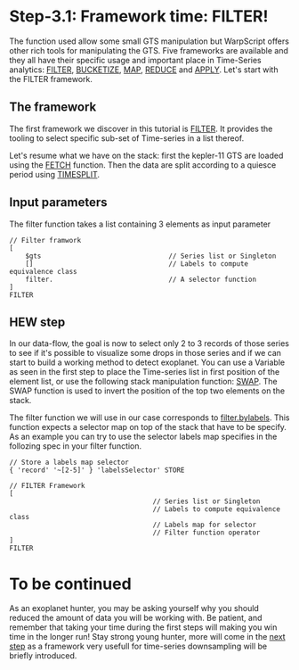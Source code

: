 # Step-3.1: Framework time: FILTER!

The function used allow some small GTS manipulation but WarpScript offers other rich tools for manipulating the GTS. Five frameworks are available and they all have their specific usage and important place in Time-Series analytics: [FILTER](http://192.168.1.3:8082/reference/frameworks/framework-filter/), [BUCKETIZE](http://192.168.1.3:8082/reference/frameworks/framework-bucketize/), [MAP](http://192.168.1.3:8082/reference/frameworks/framework-map/), [REDUCE](http://192.168.1.3:8082/reference/frameworks/framework-reduce/) and [APPLY](http://192.168.1.3:8082/reference/frameworks/framework-apply/). Let's start with the FILTER framework.

## The framework

The first framework we discover in this tutorial is [FILTER](http://192.168.1.3:8082/reference/frameworks/framework-filter/). It provides the tooling to select specific sub-set of Time-series in a list thereof.

Let's resume what we have on the stack: first the kepler-11 GTS are loaded using the [FETCH](http://192.168.1.3:8082/reference/functions/function_FETCH/) function. Then the data are split according to a quiesce period using [TIMESPLIT](http://192.168.1.3:8082/reference/functions/function_TIMESPLIT/).

## Input parameters

The filter function takes a list containing 3 elements as input parameter
```
// Filter framwork
[
    $gts                                // Series list or Singleton
    []                                  // Labels to compute equivalence class
    filter.                             // A selector function 
]
FILTER

```

## HEW step

In our data-flow, the goal is now to select only 2 to 3 records of those series to see if it's possible to visualize some drops in those series and if we can start to build a working method to detect exoplanet. You can use a Variable as seen in the first step to place the Time-series list in first position of the element list, or use the following stack manipulation function: [SWAP](http://192.168.1.3:8082/reference/functions/function_SWAP/). The SWAP function is used to invert the position of the top two elements on the stack. 

The filter function we will use in our case corresponds to [filter.bylabels](http://192.168.1.3:8082/reference/frameworks/filter_bylabels/). This function expects a selector map on top of the stack that have to be specify.
As an example you can try to use the selector labels map specifies in the follozing spec in your filter function.

```
// Store a labels map selector
{ 'record' '~[2-5]' } 'labelsSelector' STORE

// FILTER Framework
[
                                    // Series list or Singleton
                                    // Labels to compute equivalence class
                                    // Labels map for selector
                                    // Filter function operator
]
FILTER

```

# To be continued

As an exoplanet hunter, you may be asking yourself why you should reduced the amount of data you will be working with. Be patient, and remember that taking your time during the first steps will making you win time in the longer run! Stay strong young hunter, more will come in the [next step](/step-3-WarpScript-Frameworks/3.2-Bucketize-framework/README.md) as a framework very usefull for time-series downsampling will be briefly introduced.
